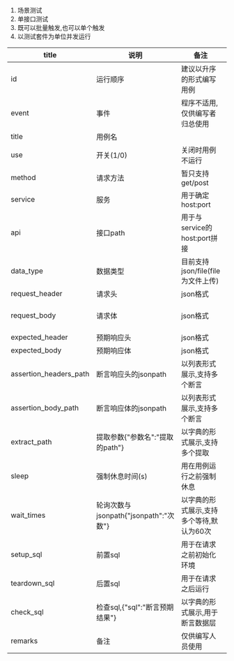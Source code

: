 1. 场景测试
2. 单接口测试
3. 既可以批量触发,也可以单个触发
4. 以测试套件为单位并发运行


|title|说明|备注|示例|
|-|-|-|-|
|id|运行顺序|建议以升序的形式编写用例|
|event|事件|程序不适用,仅供编写者归总使用|
|title|用例名||
|use|开关(1/0)|关闭时用例不运行|
|method|请求方法|暂只支持get/post|
|service|服务|用于确定host:port|
|api|接口path|用于与service的host:port拼接|
|data_type|数据类型|目前支持json/file(file为文件上传)|
|request_header|请求头|json格式|
|request_body|请求体|json格式|当data_type为file时{"file_name":"images.png","file_param": {"use_type": "SalaryImg"}}|
|expected_header|预期响应头|json格式|
|expected_body|预期响应体|json格式|
|assertion_headers_path|断言响应头的jsonpath|以列表形式展示,支持多个断言|['$.success', '$.data[0].product_name']|
|assertion_body_path|断言响应体的jsonpath|以列表形式展示,支持多个断言|
|extract_path|提取参数{"参数名":"提取的path"}|以字典的形式展示,支持多个提取|{"app_account_id": "$.data.account_id", "app_token": "$.data.token"}|
|sleep|强制休息时间(s)|用在用例运行之前强制休息|
|wait_times|轮询次数与jsonpath{"jsonpath":"次数"}|以字典的形式展示,支持多个等待,默认为60次|{"$.success":"80", "$.data.amount": 100}|
|setup_sql|前置sql|用于在请求之前初始化环境|
|teardown_sql|后置sql|用于在请求之后运行|
|check_sql|检查sql,{"sql":"断言预期结果"}|以字典的形式展示,用于断言数据层|
|remarks|备注|仅供编写人员使用|
																							

